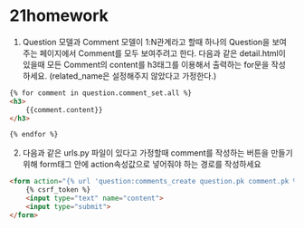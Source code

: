 # 21homework

1. Question 모델과 Comment 모델이 1:N관계라고 할때 하나의 Question을 보여
  주는 페이지에서 Comment를 모두 보여주려고 한다. 다음과 같은 detail.html이
  있을때 모든 Comment의 content를 h3태그를 이용해서 출력하는 for문을 작성
  하세요. (related_name은 설정해주지 않았다고 가정한다.)

  ```html
  {% for comment in question.comment_set.all %}
  <h3>
      {{comment.content}}
  </h3>
  
  {% endfor %}
  ```

  

2. 다음과 같은 urls.py 파일이 있다고 가정할때 comment를 작성하는 버튼을 만들기
  위해 form태그 안에 action속성값으로 넣어줘야 하는 경로를 작성하세요

  ```html
  <form action="{% url 'question:comments_create question.pk comment.pk %}" method="POST">
      {% csrf_token %}
      <input type="text" name="content">
      <input type="submit">
  </form>
  ```

  